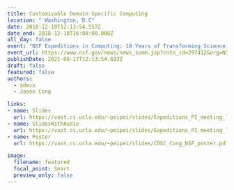```yaml
---
title: Customizable Domain Specific Computing 
location: " Washington, D.C"
date: 2018-12-10T12:13:54.557Z
date_end: 2018-12-10T16:00:00.000Z
all_day: false
event: "NSF Expeditions in Computing: 10 Years of Transforming Science & Society"
event_url: https://www.nsf.gov/news/news_summ.jsp?cntn_id=297412&org=NSF&from=news
publishDate: 2021-08-17T12:13:54.603Z
draft: false
featured: false
authors:
  - admin
  - Jason Cong

links:
- name: Slides
  url: https://vast.cs.ucla.edu/~peipei/slides/Expeditions_PI_meeting_lightning_talk_Peipei_Zhou_edit_11_28_v6.pptx
- name: SlidesWithAudio
  url: https://vast.cs.ucla.edu/~peipei/slides/Expeditions_PI_meeting_lightning_talk_Peipei_Zhou_edit_11_28_v5_withAudio.pptx
- name: Poster
  url: https://vast.cs.ucla.edu/~peipei/slides/CDSC_Cong_NSF_poster.pdf

image:
  filename: featured
  focal_point: Smart
  preview_only: false
---
```

